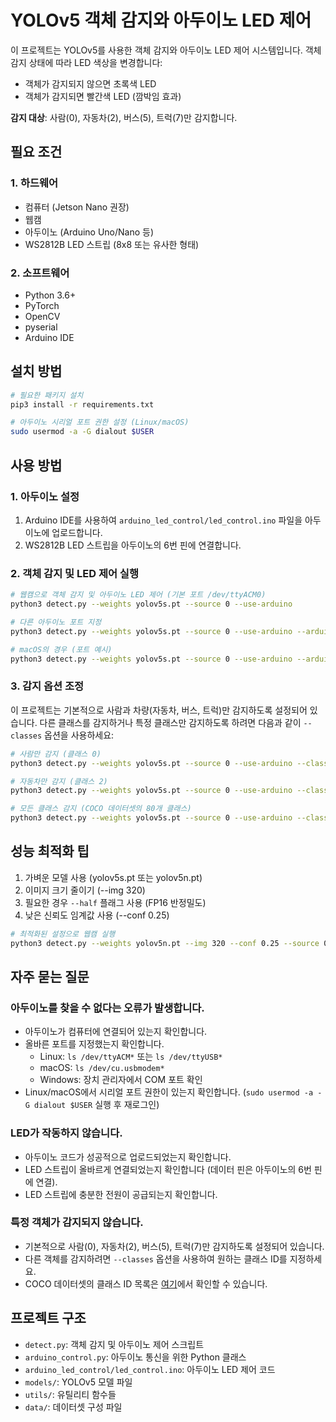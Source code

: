 # YOLOv5 객체 감지와 아두이노 LED 제어

이 프로젝트는 YOLOv5를 사용한 객체 감지와 아두이노 LED 제어 시스템입니다. 객체 감지 상태에 따라 LED 색상을 변경합니다:

-   객체가 감지되지 않으면 초록색 LED
-   객체가 감지되면 빨간색 LED (깜박임 효과)

**감지 대상**: 사람(0), 자동차(2), 버스(5), 트럭(7)만 감지합니다.

## 필요 조건

### 1. 하드웨어

-   컴퓨터 (Jetson Nano 권장)
-   웹캠
-   아두이노 (Arduino Uno/Nano 등)
-   WS2812B LED 스트립 (8x8 또는 유사한 형태)

### 2. 소프트웨어

-   Python 3.6+
-   PyTorch
-   OpenCV
-   pyserial
-   Arduino IDE

## 설치 방법

```bash
# 필요한 패키지 설치
pip3 install -r requirements.txt

# 아두이노 시리얼 포트 권한 설정 (Linux/macOS)
sudo usermod -a -G dialout $USER
```

## 사용 방법

### 1. 아두이노 설정

1. Arduino IDE를 사용하여 `arduino_led_control/led_control.ino` 파일을 아두이노에 업로드합니다.
2. WS2812B LED 스트립을 아두이노의 6번 핀에 연결합니다.

### 2. 객체 감지 및 LED 제어 실행

```bash
# 웹캠으로 객체 감지 및 아두이노 LED 제어 (기본 포트 /dev/ttyACM0)
python3 detect.py --weights yolov5s.pt --source 0 --use-arduino

# 다른 아두이노 포트 지정
python3 detect.py --weights yolov5s.pt --source 0 --use-arduino --arduino-port /dev/ttyUSB0

# macOS의 경우 (포트 예시)
python3 detect.py --weights yolov5s.pt --source 0 --use-arduino --arduino-port /dev/cu.usbmodem14201
```

### 3. 감지 옵션 조정

이 프로젝트는 기본적으로 사람과 차량(자동차, 버스, 트럭)만 감지하도록 설정되어 있습니다. 다른 클래스를 감지하거나 특정 클래스만 감지하도록 하려면 다음과 같이 `--classes` 옵션을 사용하세요:

```bash
# 사람만 감지 (클래스 0)
python3 detect.py --weights yolov5s.pt --source 0 --use-arduino --classes 0

# 자동차만 감지 (클래스 2)
python3 detect.py --weights yolov5s.pt --source 0 --use-arduino --classes 2

# 모든 클래스 감지 (COCO 데이터셋의 80개 클래스)
python3 detect.py --weights yolov5s.pt --source 0 --use-arduino --classes
```

## 성능 최적화 팁

1. 가벼운 모델 사용 (yolov5s.pt 또는 yolov5n.pt)
2. 이미지 크기 줄이기 (--img 320)
3. 필요한 경우 `--half` 플래그 사용 (FP16 반정밀도)
4. 낮은 신뢰도 임계값 사용 (--conf 0.25)

```bash
# 최적화된 설정으로 웹캠 실행
python3 detect.py --weights yolov5n.pt --img 320 --conf 0.25 --source 0 --half --use-arduino
```

## 자주 묻는 질문

### 아두이노를 찾을 수 없다는 오류가 발생합니다.

-   아두이노가 컴퓨터에 연결되어 있는지 확인합니다.
-   올바른 포트를 지정했는지 확인합니다.
    -   Linux: `ls /dev/ttyACM*` 또는 `ls /dev/ttyUSB*`
    -   macOS: `ls /dev/cu.usbmodem*`
    -   Windows: 장치 관리자에서 COM 포트 확인
-   Linux/macOS에서 시리얼 포트 권한이 있는지 확인합니다. (`sudo usermod -a -G dialout $USER` 실행 후 재로그인)

### LED가 작동하지 않습니다.

-   아두이노 코드가 성공적으로 업로드되었는지 확인합니다.
-   LED 스트립이 올바르게 연결되었는지 확인합니다 (데이터 핀은 아두이노의 6번 핀에 연결).
-   LED 스트립에 충분한 전원이 공급되는지 확인합니다.

### 특정 객체가 감지되지 않습니다.

-   기본적으로 사람(0), 자동차(2), 버스(5), 트럭(7)만 감지하도록 설정되어 있습니다.
-   다른 객체를 감지하려면 `--classes` 옵션을 사용하여 원하는 클래스 ID를 지정하세요.
-   COCO 데이터셋의 클래스 ID 목록은 [여기](https://github.com/ultralytics/yolov5/blob/master/data/coco.yaml)에서 확인할 수 있습니다.

## 프로젝트 구조

-   `detect.py`: 객체 감지 및 아두이노 제어 스크립트
-   `arduino_control.py`: 아두이노 통신을 위한 Python 클래스
-   `arduino_led_control/led_control.ino`: 아두이노 LED 제어 코드
-   `models/`: YOLOv5 모델 파일
-   `utils/`: 유틸리티 함수들
-   `data/`: 데이터셋 구성 파일
